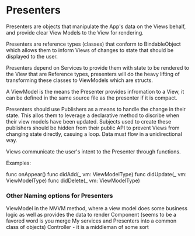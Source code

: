 #  Presenters

Presenters are objects that manipulate the App's data on the Views behalf, and provide clear View Models to the View for rendering. 

Presenters are reference types (classes) that conform to BindableObject which allows them to inform Views of changes to state that should be displayed to the user. 

Presenters depend on Services to provide them with state to be rendered to the View that are Reference types, presenters will do the heavy lifting of transforming these classes to ViewModels which are structs. 

A ViewModel is the means the Presenter provides infromation to a View, it can be defined in the same source file as the presenter if it is compact. 

Presenters should use Publishers as a means to handle the change in their state. This allos them to leverage a declarative method to discribe when their view models have been updated. Subjects used to create these publishers should be hidden from their public API to prevent Views from changing state directly, casuing a loop. Data must flow in a unidirectional way. 

Views communicate the user's intent to the Presenter through functions.

Examples:

func onAppear()
func didAdd(_ vm: ViewModelType)
func didUpdate(_ vm: ViewModelType)
func didDelete(_ vm: ViewModelType)

### Other Naming options for Presenters

ViewModel in the MVVM method, where a view model does some business logic as well as provides the data to render
Component (seems to be a favored word is you merge My services and Presenters into a common class of objects)
Controller - it is a middleman of some sort
